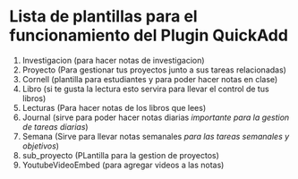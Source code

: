 # Lista de plantillas para el funcionamiento del Plugin QuickAdd
1. Investigacion (para hacer notas de investigacion)
2. Proyecto (Para gestionar tus proyectos junto a sus tareas relacionadas)
3. Cornell (plantilla para estudiantes y para poder hacer notas en clase)
4. Libro (si te gusta la lectura esto servira para llevar el control de tus libros)
5. Lecturas (Para hacer notas de los libros que lees)
6. Journal (sirve para poder hacer notas diarias *importante para la gestion de tareas diarias*)
7. Semana (Sirve para llevar notas semanales *para las tareas semanales y objetivos*)
8. sub_proyecto (PLantilla para la gestion de proyectos)
9. YoutubeVideoEmbed (para agregar videos a las notas)